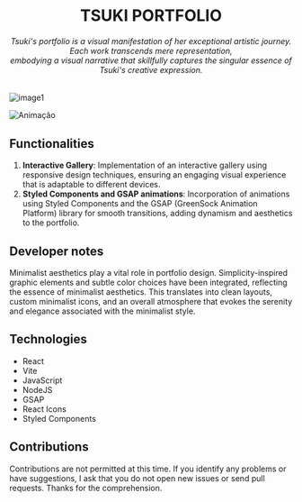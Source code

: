 <h1 align="center">TSUKI PORTFOLIO</h1>

<h6 align="center">Tsuki's portfolio is a visual manifestation of her exceptional artistic journey. Each work transcends mere representation,</br> embodying a visual narrative that skillfully captures the singular essence of Tsuki's creative expression.</h6>

![image1](https://github.com/itsV1tor/TsukiPortfolio/assets/121408231/fbeab152-014d-493a-afbe-599e30f6bc59)

![Animação](https://github.com/itsV1tor/TsukiPortfolio/assets/121408231/f33c2b00-31bf-4d34-a5ef-d5dfc4b9d22b)


## Functionalities

1. <b>Interactive Gallery</b>: Implementation of an interactive gallery using responsive design techniques, ensuring an engaging visual experience that is adaptable to different devices.
2. <b>Styled Components and GSAP animations</b>: Incorporation of animations using Styled Components and the GSAP (GreenSock Animation Platform) library for smooth transitions, adding dynamism and aesthetics to the portfolio.

## Developer notes

Minimalist aesthetics play a vital role in portfolio design. Simplicity-inspired graphic elements and subtle color choices have been integrated, reflecting the essence of minimalist aesthetics. This translates into clean layouts, custom minimalist icons, and an overall atmosphere that evokes the serenity and elegance associated with the minimalist style.   

## Technologies

  - React
  - Vite
  - JavaScript
  - NodeJS
  - GSAP
  - React Icons
  - Styled Components

## Contributions
Contributions are not permitted at this time. If you identify any problems or have suggestions, I ask that you do not open new issues or send pull requests. Thanks for the comprehension.
